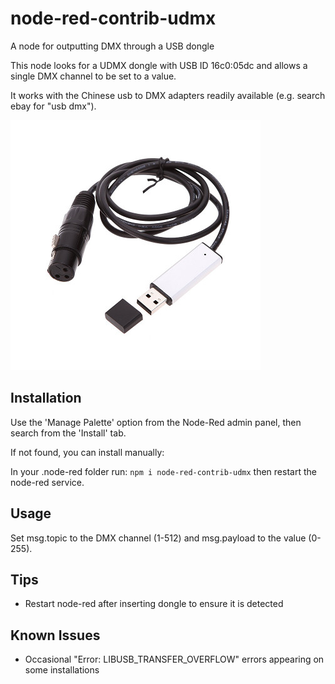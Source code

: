 # node-red-contrib-udmx
A node for outputting DMX through a USB dongle

This node looks for a UDMX dongle with USB ID 16c0:05dc and allows a single DMX channel to be set to a value.

It works with the Chinese usb to DMX adapters readily available (e.g. search ebay for "usb dmx").

![alt text](/assets/usb-dmx-adapter.jpg "Example of USB DMX Adapter")

## Installation
Use the 'Manage Palette' option from the Node-Red admin panel, then search from the 'Install' tab.

If not found, you can install manually:

In your .node-red folder run:
`npm i node-red-contrib-udmx`
then restart the node-red service. 

## Usage

Set msg.topic to the DMX channel (1-512) and msg.payload to the value (0-255).

## Tips
* Restart node-red after inserting dongle to ensure it is detected

## Known Issues
* Occasional "Error: LIBUSB_TRANSFER_OVERFLOW" errors appearing on some installations
